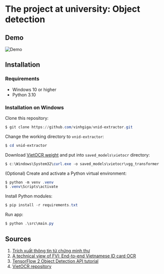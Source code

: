 # The project at university: Object detection

## Demo

![Demo](demo/demo.gif)

## Installation

### Requirements

- Windows 10 or higher
- Python 3.10

### Installation on Windows

Clone this repository:

```powershell
$ git clone https://github.com/vinhgiga/vnid-extractor.git
```

Change the working directory to `vnid-extractor`:

```powershell
$ cd vnid-extractor 
```

Download [VietOCR weight](https://vocr.vn/data/vietocr/vgg_transformer.pth) and put into `saved_models\vietocr` directory:

```powershell
$ c:\Windows\System32\curl.exe -o saved_models\vietocr\vgg_transformer.pth https://vocr.vn/data/vietocr/vgg_transformer.pth
```

(Optional) Create and activate a Python virtual environment:

```powershell
$ python -m venv .venv
$ .venv\Scripts\activate 
```

Install Python modules:

```powershell
$ pip install -r requirements.txt
```

Run app:

```powershell
$ python .\src\main.py
```

## Sources

1. [Trích xuất thông tin từ chứng minh thư](https://viblo.asia/p/trich-xuat-thong-tin-tu-chung-minh-thu-bJzKmaRwK9N)
2. [A technical view of FVI: End-to-end Vietnamese ID card OCR](https://fpt.ai/technical-view-fvi-end-end-vietnamese-id-card-ocr)
3. [TensorFlow 2 Object Detection API tutorial](https://tensorflow-object-detection-api-tutorial.readthedocs.io/en/latest/)
4. [VietOCR repository](https://github.com/pbcquoc/vietocr)
